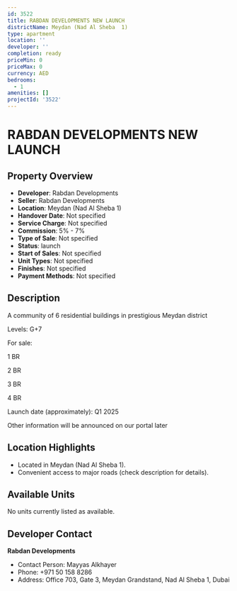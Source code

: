 ```yaml
---
id: 3522
title: RABDAN DEVELOPMENTS NEW LAUNCH
districtName: Meydan (Nad Al Sheba  1)
type: apartment
location: ''
developer: ''
completion: ready
priceMin: 0
priceMax: 0
currency: AED
bedrooms:
  - 1
amenities: []
projectId: '3522'
---
```


# RABDAN DEVELOPMENTS NEW LAUNCH

## Property Overview
- **Developer**: Rabdan Developments
- **Seller**: Rabdan Developments
- **Location**: Meydan (Nad Al Sheba  1)
- **Handover Date**: Not specified
- **Service Charge**: Not specified
- **Commission**: 5% - 7%
- **Type of Sale**: Not specified
- **Status**: launch
- **Start of Sales**: Not specified
- **Unit Types**: Not specified
- **Finishes**: Not specified
- **Payment Methods**: Not specified

## Description
A community of 6 residential buildings in prestigious Meydan district

Levels: G+7 



For sale:

1 BR

2 BR

3 BR

4 BR



Launch date (approximately): Q1 2025



Other information will be announced on our portal later

## Location Highlights
- Located in Meydan (Nad Al Sheba  1).
- Convenient access to major roads (check description for details).

## Available Units
No units currently listed as available.

## Developer Contact
**Rabdan Developments**
- Contact Person: Mayyas Alkhayer
- Phone: +971 50 158 8286
- Address: Office 703, Gate 3, Meydan Grandstand, Nad Al Sheba 1, Dubai
